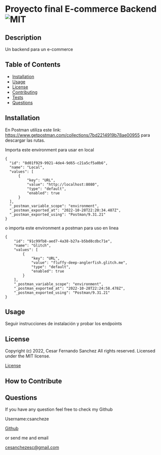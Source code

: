 # Proyecto final E-commerce Backend ![MIT](https://img.shields.io/apm/l/vim-mode?style=plastic)

  ## Description
  
  Un backend para un e-commerce

  
  ## Table of Contents
  
  - [Installation](#installation)
  - [Usage](#usage)
  - [License](#license)
  - [Contributing](#license)
  - [Tests](#license)
  - [Questions](#license)
  
  ## Installation
  
  
En Postman utiliza este link: https://www.getpostman.com/collections/7bd2214919b78ae00955 para descargar las rutas.

Importa este environment para usar en local



  ```
{
	"id": "8d01f929-9921-4de4-9d65-c21a5cf5a0b6",
	"name": "Local",
	"values": [
		{
			"key": "URL",
			"value": "http://localhost:8080",
			"type": "default",
			"enabled": true
		}
	],
	"_postman_variable_scope": "environment",
	"_postman_exported_at": "2022-10-28T22:20:34.487Z",
	"_postman_exported_using": "Postman/9.31.21"
}
  ```
o importa este environment a postman para uso en linea

```
{
	"id": "91c99fb8-aed7-4a38-b27a-b5bd8cdbc71e",
	"name": "Glitch",
	"values": [
		{
			"key": "URL",
			"value": "fluffy-deep-anglerfish.glitch.me",
			"type": "default",
			"enabled": true
		}
	],
	"_postman_variable_scope": "environment",
	"_postman_exported_at": "2022-10-28T22:24:58.478Z",
	"_postman_exported_using": "Postman/9.31.21"
}
```
  
  ## Usage
  
  
Seguir instrucciones de instalación y probar los endpoints

  
  
  ## License
  
  
Copyright (c) 2022, Cesar Fernando Sanchez All rights reserved.
Licensed under the MIT license. 

  
  
[License](./MIT_license.txt)

  
  ## How to Contribute
  

  
  ## Questions
  
  If you have any question feel free to check my Github 
  
Username:csancheze
  
[Github](https://github.com/csancheze)

  or send me and email
  
<cesanchezesc@gmail.com>

